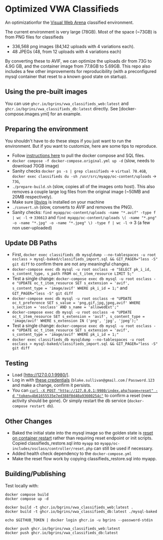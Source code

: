 # Optimized VWA Classifieds

An optimizationfor the [Visual Web Arena](https://arxiv.org/pdf/2401.13649) classified environment.

The current environment is very large (78GB). Most of the space (~73GB) is from PNG files for classifieds
* 336,568 png images (84,142 uploads with 4 variations each).
* 48 JPEGs (48, from 12 uploads with 4 variations each)

By converting these to AVIF, we can optimize the uploads dir from 73G to 4.9G GB, and the container image from 77.8GB to 5.69GB. This repo also includes a few other improvements for reproducibility (with a preconfigured mysql container that reset to a known good state on startup).

## Using the pre-built images

You can use `ghcr.io/bgrins/vwa_classifieds_web:latest` and `ghcr.io/bgrins/vwa_classifieds_db:latest` directly. See [docker-compose.images.yml] for an example.

## Preparing the environment

You shouldn't have to do these steps if you just want to run the environment. But if you want to customize, here are some tips to reproduce.

* Follow [instructions here](https://github.com/web-arena-x/visualwebarena/tree/89f5af29305c3d1e9f97ce4421462060a70c9a03/environment_docker#classifieds-website) to pull the docker compose and SQL files.
* `docker compose -f docker-compose.original.yml up -d` (slow, needs to download 70GB image)
* Sanity checks `docker ps -s | grep classifieds` -> `virtual 78.4GB`, `docker exec classifieds du -sh /usr/src/myapp/oc-content/uploads` -> `73G`, 
* `./prepare-build.sh` (slow, copies all of the images onto host). This also removes a couple large log files from the original image (~50MB and 20MB respectively).
* Make sure [libvips](https://www.libvips.org/) is installed on your machine
* `./convert.sh` (slow, converts to AVIF and removes the PNG).
* Sanity checks: `find myapp/oc-content/uploads -name "*.avif" -type f | wc -l` -> `336613` and `find myapp/oc-content/uploads \( -name "*.png" -o -name "*.jpg" -o -name "*.jpeg" \) -type f | wc -l` -> 3 (a few non user-uploaded)

## Update DB Paths
* First, `docker exec classifieds_db mysqldump --no-tablespaces -u root osclass > mysql-baked/classifieds_import.sql && GIT_PAGER="less -S" git diff` to confirm there are not any meaningful changes.
* `docker-compose exec db mysql -u root osclass -e "SELECT pk_i_id, s_content_type, s_path FROM oc_t_item_resource LIMIT 5;"`
* Test a single change: `docker-compose exec db mysql -u root osclass -e "UPDATE oc_t_item_resource SET s_extension = 'avif', s_content_type = 'image/avif' WHERE pk_i_id = 1;"` and `GIT_PAGER="less -S" git diff`
* `docker-compose exec db mysql -u root osclass -e "UPDATE oc_t_preference SET s_value = 'png,gif,jpg,jpeg,avif' WHERE s_section = 'osclass' AND s_name = 'allowedExt';"`
* `docker-compose exec db mysql -u root osclass -e "UPDATE oc_t_item_resource SET s_extension = 'avif', s_content_type = 'image/avif' WHERE s_extension IN ('png', 'jpg', 'jpeg');"`
* Test a single change: `docker-compose exec db mysql -u root osclass -e "UPDATE oc_t_item_resource SET s_extension = 'avif', s_content_type = 'image/avif' WHERE pk_i_id = 1;"` 
* `docker exec classifieds_db mysqldump --no-tablespaces -u root osclass > mysql-baked/classifieds_import.sql && GIT_PAGER="less -S" git diff`

## Testing

* Load [http://127.0.0.1:9980/].
* Log in with [these credentials](https://github.com/web-arena-x/visualwebarena/blob/89f5af29305c3d1e9f97ce4421462060a70c9a03/browser_env/env_config.py#L84) (`blake.sullivan@gmail.com` / `Password.123` and make a change, confirm it persists.
* You can [`curl -X POST "http://127.0.0.1:9980/index.php?page=reset" -d "token=4b61655535e7ed388f0d40a93600254c"`](https://github.com/web-arena-x/visualwebarena/blob/89f5af29305c3d1e9f97ce4421462060a70c9a03/scripts/run_classifieds_som.sh#L21) to confirm a reset (new activity should be gone). Or simply restart the db service (`docker-compose restart db`).

## Other Changes

* Baked the initial state into the mysql image so the golden state is [reset on container restart](mysql-baked/custom-entrypoint.sh) rather than requiring reset endpoint or init scripts. Copied classifieds_restore.sql into `myapp` so `myapp/oc-includes/osclass/controller/reset.php` can still be used if necessary.
* Added health check dependency to the `docker-compose.yml`
* Make the reset flow work by copying classifieds_restore.sql into myapp.

## Building/Publishing

Test locally with:

```
docker compose build
docker compose up -d
```


```
docker build -t ghcr.io/bgrins/vwa_classifieds_web:latest .
docker build -t ghcr.io/bgrins/vwa_classifieds_db:latest ./mysql-baked

echo $GITHUB_TOKEN | docker login ghcr.io -u bgrins --password-stdin

docker push ghcr.io/bgrins/vwa_classifieds_web:latest
docker push ghcr.io/bgrins/vwa_classifieds_db:latest
```
